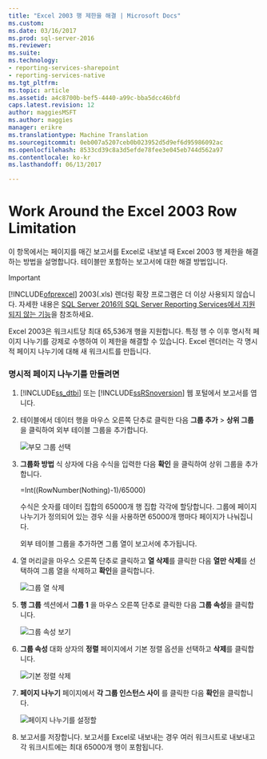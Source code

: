 ```yaml
---
title: "Excel 2003 행 제한을 해결 | Microsoft Docs"
ms.custom: 
ms.date: 03/16/2017
ms.prod: sql-server-2016
ms.reviewer: 
ms.suite: 
ms.technology:
- reporting-services-sharepoint
- reporting-services-native
ms.tgt_pltfrm: 
ms.topic: article
ms.assetid: a4c8700b-bef5-4440-a99c-bba5dcc46bfd
caps.latest.revision: 12
author: maggiesMSFT
ms.author: maggies
manager: erikre
ms.translationtype: Machine Translation
ms.sourcegitcommit: 0eb007a5207ceb0b023952d5d9ef6d95986092ac
ms.openlocfilehash: 8533cd39c8a3d5efde78fee3e045eb744d562a97
ms.contentlocale: ko-kr
ms.lasthandoff: 06/13/2017

---
```

# <a name="work-around-the-excel-2003-row-limitation"></a>Work Around the Excel 2003 Row Limitation
  이 항목에서는 페이지를 매긴 보고서를 Excel로 내보낼 때 Excel 2003 행 제한을 해결하는 방법을 설명합니다. 테이블만 포함하는 보고서에 대한 해결 방법입니다.  
  
> [!IMPORTANT]  
>  [!INCLUDE[ofprexcel](../../includes/ofprexcel-md.md)] 2003(.xls) 렌더링 확장 프로그램은 더 이상 사용되지 않습니다. 자세한 내용은 [SQL Server 2016의 SQL Server Reporting Services에서 지원되지 않는 기능](../../reporting-services/deprecated-features-in-sql-server-reporting-services-ssrs.md)을 참조하세요.  
  
 Excel 2003은 워크시트당 최대 65,536개 행을 지원합니다. 특정 행 수 이후 명시적 페이지 나누기를 강제로 수행하여 이 제한을 해결할 수 있습니다. Excel 렌더러는 각 명시적 페이지 나누기에 대해 새 워크시트를 만듭니다.  
  
### <a name="to-create-an-explicit-page-break"></a>명시적 페이지 나누기를 만들려면  
  
1.  [!INCLUDE[ss_dtbi](../../includes/ss-dtbi-md.md)] 또는 [!INCLUDE[ssRSnoversion](../../includes/ssrsnoversion-md.md)] 웹 포털에서 보고서를 엽니다.  
  
2.  테이블에서 데이터 행을 마우스 오른쪽 단추로 클릭한 다음 **그룹 추가** > **상위 그룹** 을 클릭하여 외부 테이블 그룹을 추가합니다.  
  
     ![부모 그룹 선택](../../reporting-services/report-builder/media/datarow-selectparentgroup.png "부모 그룹 선택")  
  
3.  **그룹화 방법** 식 상자에 다음 수식을 입력한 다음 **확인** 을 클릭하여 상위 그룹을 추가합니다.  
  
     =Int((RowNumber(Nothing)-1)/65000)  
  
     수식은 숫자를 데이터 집합의 65000개 행 집합 각각에 할당합니다. 그룹에 페이지 나누기가 정의되어 있는 경우 식을 사용하면 65000개 행마다 페이지가 나눠집니다.  
  
     외부 테이블 그룹을 추가하면 그룹 열이 보고서에 추가됩니다.  
  
4.  열 머리글을 마우스 오른쪽 단추로 클릭하고 **열 삭제**를 클릭한 다음 **열만 삭제**를 선택하여 그룹 열을 삭제하고 **확인**을 클릭합니다.  
  
     ![그룹 열 삭제](../../reporting-services/report-builder/media/groupcolumn-delete-updated.png "그룹 열 삭제")  
  
5.  **행 그룹** 섹션에서 **그룹 1** 을 마우스 오른쪽 단추로 클릭한 다음 **그룹 속성**을 클릭합니다.  
  
     ![그룹 속성 보기](../../reporting-services/report-builder/media/groupproperties-updated.png "그룹 속성 보기")  
  
6.  **그룹 속성** 대화 상자의 **정렬** 페이지에서 기본 정렬 옵션을 선택하고 **삭제**를 클릭합니다.  
  
     ![기본 정렬 삭제](../../reporting-services/report-builder/media/groupproperties-sorting-updated.png "기본 정렬 삭제")  
  
7.  **페이지 나누기** 페이지에서 **각 그룹 인스턴스 사이** 를 클릭한 다음 **확인**을 클릭합니다.  
  
     ![페이지 나누기를 설정할](../../reporting-services/report-builder/media/groupproperties-pagebreaks-updated.png "페이지 나누기를 설정 합니다.")  
  
8.  보고서를 저장합니다. 보고서를 Excel로 내보내는 경우 여러 워크시트로 내보내고 각 워크시트에는 최대 65000개 행이 포함됩니다.  
  
  

